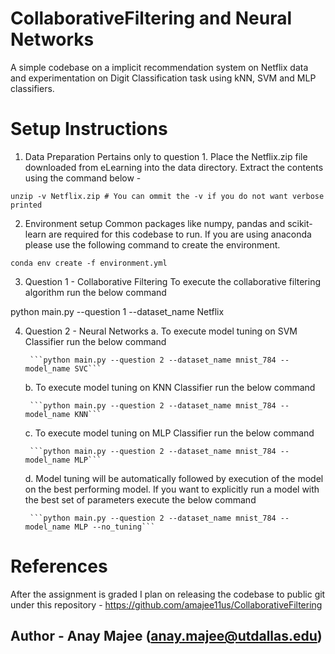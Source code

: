 # CollaborativeFiltering and Neural Networks
A simple codebase on a implicit recommendation system on Netflix data and experimentation on Digit Classification task using kNN, SVM and MLP classifiers.

# Setup Instructions
1. Data Preparation 
Pertains only to question 1. Place the Netflix.zip file downloaded from eLearning into the data directory. Extract the contents using the command below -

```
unzip -v Netflix.zip # You can ommit the -v if you do not want verbose printed
```

2. Environment setup
Common packages like numpy, pandas and scikit-learn are required for this codebase to run. If you are using anaconda please use the following command to create the environment.

```
conda env create -f environment.yml
```

3. Question 1 - Collaborative Filtering
To execute the collaborative filtering algorithm run the below command

python main.py --question 1 --dataset_name Netflix

4. Question 2 - Neural Networks
    a. To execute model tuning on SVM Classifier run the below command

        ```python main.py --question 2 --dataset_name mnist_784 --model_name SVC```

    b. To execute model tuning on KNN Classifier run the below command

        ```python main.py --question 2 --dataset_name mnist_784 --model_name KNN```
    
    c. To execute model tuning on MLP Classifier run the below command

        ```python main.py --question 2 --dataset_name mnist_784 --model_name MLP```
    
    d. Model tuning will be automatically followed by execution of the model on the best performing model. If you want to explicitly run a model with the best set of parameters execute the below command

        ```python main.py --question 2 --dataset_name mnist_784 --model_name MLP --no_tuning```

# References 
After the assignment is graded I plan on releasing the codebase to public git under this repository - https://github.com/amajee11us/CollaborativeFiltering

## Author - Anay Majee (anay.majee@utdallas.edu)

